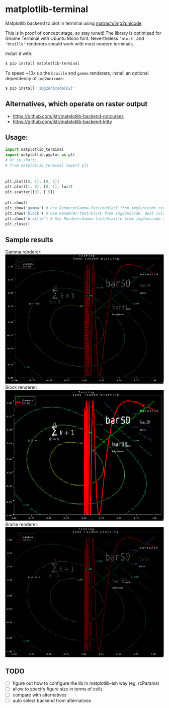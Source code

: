 # matplotlib-terminal
Matplotlib backend to plot in terminal using [matrach/img2unicode](https://github.com/matrach/img2unicode)

This is in proof of concept stage, so stay tuned!
The library is optimized for Gnome Terminal with Ubuntu Mono font.
Nevertheless `'block'` and `'braille'` renderers should work with most modern terminals.

Install it with:
```sh
$ pip install matplotlib-terminal
```

To speed ~10x up the ``braille`` and ``gamma`` renderers, install an optional dependency of ``img2unicode``:
```sh
$ pip install 'img2unicode[n2]'
```

## Alternatives, which operate on raster output
- https://github.com/jktr/matplotlib-backend-notcurses
- https://github.com/jktr/matplotlib-backend-kitty

## Usage:
```python
import matplotlib_terminal
import matplotlib.pyplot as plt
# Or in short:
# from matplotlib_terminal import plt


plt.plot([0, 1], [0, 1])
plt.plot([1, 0], [0, 1], lw=3)
plt.scatter([0], [.5])

plt.show()
plt.show('gamma') # Use RendererGamma-fast/noblock from img2unicode renderer
plt.show('block') # Use Renderer-fast/block from img2unicode, dual color!
plt.show('braille') # Use RendererGamma-fast/braille from img2unicode renderer
plt.close()
```

## Sample results
Gamma renderer:
![gamma renderer](gamma.png)
Block renderer:
![block renderer](block.png)
Braille renderer:
![braille renderer](braille.png)

## TODO

 - [ ] figure out how to configure the lib in matplotlib-ish way (eg. rcParams)
 - [ ] allow to specify figure size in terms of cells
 - [ ] compare with alternatives 
 - [ ] auto select backend from alternatives
